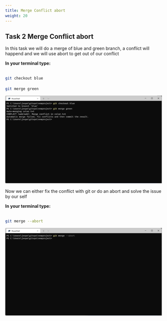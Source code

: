 ```yaml
---
title: Merge Conflict abort
weight: 20
---
```


## Task 2 Merge Conflict abort

In this task we will do a merge of blue and green branch, a conflict will happend and we will use abort to get out of our conflict

__In your terminal type:__

```bash

git checkout blue

git merge green

```

![Alt text](images/003_merge_conflict_abort.png?raw=true "Merge conflict abort")

Now we can either fix the conflict with git or do an abort and solve the issue by our self

__In your terminal type:__

```bash

git merge --abort

```

![Alt text](images/004_merge_conflict_abort.png?raw=true "Merge conflict abort")
